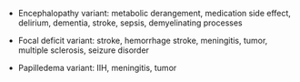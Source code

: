 - Encephalopathy variant: metabolic derangement, medication side effect, delirium, dementia, stroke, sepsis, demyelinating processes

- Focal deficit variant: stroke, hemorrhage stroke, meningitis, tumor, multiple sclerosis, seizure disorder

- Papilledema variant: IIH, meningitis, tumor